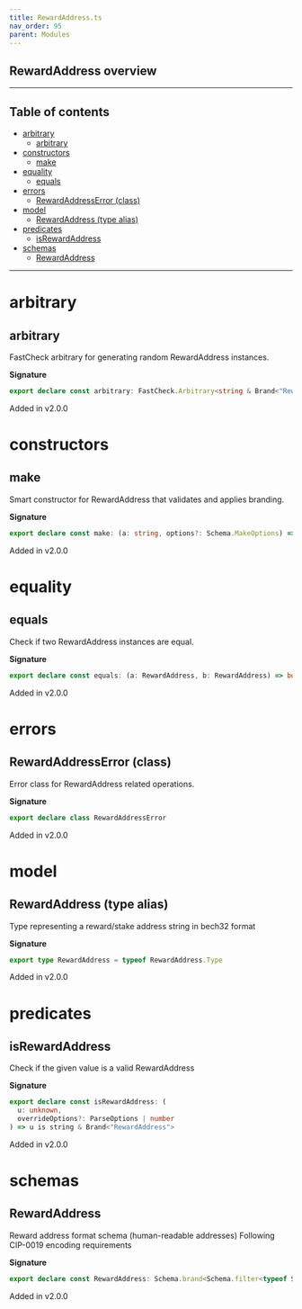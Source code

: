 ```yaml
---
title: RewardAddress.ts
nav_order: 95
parent: Modules
---
```


## RewardAddress overview

---

<h2 class="text-delta">Table of contents</h2>

- [arbitrary](#arbitrary)
  - [arbitrary](#arbitrary-1)
- [constructors](#constructors)
  - [make](#make)
- [equality](#equality)
  - [equals](#equals)
- [errors](#errors)
  - [RewardAddressError (class)](#rewardaddresserror-class)
- [model](#model)
  - [RewardAddress (type alias)](#rewardaddress-type-alias)
- [predicates](#predicates)
  - [isRewardAddress](#isrewardaddress)
- [schemas](#schemas)
  - [RewardAddress](#rewardaddress)

---

# arbitrary

## arbitrary

FastCheck arbitrary for generating random RewardAddress instances.

**Signature**

```ts
export declare const arbitrary: FastCheck.Arbitrary<string & Brand<"RewardAddress">>
```

Added in v2.0.0

# constructors

## make

Smart constructor for RewardAddress that validates and applies branding.

**Signature**

```ts
export declare const make: (a: string, options?: Schema.MakeOptions) => string & Brand<"RewardAddress">
```

Added in v2.0.0

# equality

## equals

Check if two RewardAddress instances are equal.

**Signature**

```ts
export declare const equals: (a: RewardAddress, b: RewardAddress) => boolean
```

Added in v2.0.0

# errors

## RewardAddressError (class)

Error class for RewardAddress related operations.

**Signature**

```ts
export declare class RewardAddressError
```

Added in v2.0.0

# model

## RewardAddress (type alias)

Type representing a reward/stake address string in bech32 format

**Signature**

```ts
export type RewardAddress = typeof RewardAddress.Type
```

Added in v2.0.0

# predicates

## isRewardAddress

Check if the given value is a valid RewardAddress

**Signature**

```ts
export declare const isRewardAddress: (
  u: unknown,
  overrideOptions?: ParseOptions | number
) => u is string & Brand<"RewardAddress">
```

Added in v2.0.0

# schemas

## RewardAddress

Reward address format schema (human-readable addresses)
Following CIP-0019 encoding requirements

**Signature**

```ts
export declare const RewardAddress: Schema.brand<Schema.filter<typeof Schema.String>, "RewardAddress">
```

Added in v2.0.0
